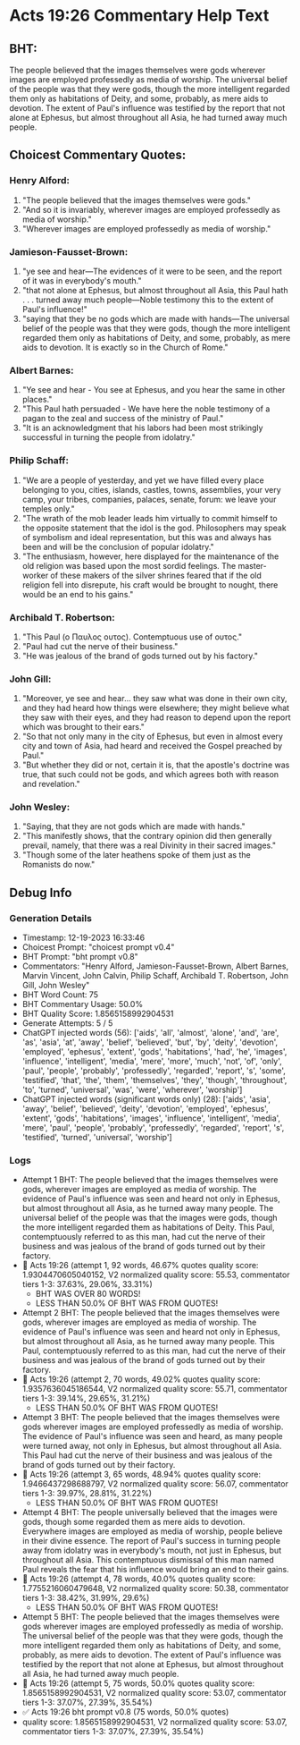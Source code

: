 # Acts 19:26 Commentary Help Text

## BHT:
The people believed that the images themselves were gods wherever images are employed professedly as media of worship. The universal belief of the people was that they were gods, though the more intelligent regarded them only as habitations of Deity, and some, probably, as mere aids to devotion. The extent of Paul's influence was testified by the report that not alone at Ephesus, but almost throughout all Asia, he had turned away much people.

## Choicest Commentary Quotes:
### Henry Alford:
1. "The people believed that the images themselves were gods."
2. "And so it is invariably, wherever images are employed professedly as media of worship."
3. "Wherever images are employed professedly as media of worship."

### Jamieson-Fausset-Brown:
1. "ye see and hear—The evidences of it were to be seen, and the report of it was in everybody's mouth."
2. "that not alone at Ephesus, but almost throughout all Asia, this Paul hath . . . turned away much people—Noble testimony this to the extent of Paul's influence!"
3. "saying that they be no gods which are made with hands—The universal belief of the people was that they were gods, though the more intelligent regarded them only as habitations of Deity, and some, probably, as mere aids to devotion. It is exactly so in the Church of Rome."

### Albert Barnes:
1. "Ye see and hear - You see at Ephesus, and you hear the same in other places."
2. "This Paul hath persuaded - We have here the noble testimony of a pagan to the zeal and success of the ministry of Paul."
3. "It is an acknowledgment that his labors had been most strikingly successful in turning the people from idolatry."

### Philip Schaff:
1. "We are a people of yesterday, and yet we have filled every place belonging to you, cities, islands, castles, towns, assemblies, your very camp, your tribes, companies, palaces, senate, forum: we leave your temples only." 
2. "The wrath of the mob leader leads him virtually to commit himself to the opposite statement that the idol is the god. Philosophers may speak of symbolism and ideal representation, but this was and always has been and will be the conclusion of popular idolatry."
3. "The enthusiasm, however, here displayed for the maintenance of the old religion was based upon the most sordid feelings. The master-worker of these makers of the silver shrines feared that if the old religion fell into disrepute, his craft would be brought to nought, there would be an end to his gains."

### Archibald T. Robertson:
1. "This Paul (ο Παυλος ουτος). Contemptuous use of ουτος."
2. "Paul had cut the nerve of their business."
3. "He was jealous of the brand of gods turned out by his factory."

### John Gill:
1. "Moreover, ye see and hear... they saw what was done in their own city, and they had heard how things were elsewhere; they might believe what they saw with their eyes, and they had reason to depend upon the report which was brought to their ears."
2. "So that not only many in the city of Ephesus, but even in almost every city and town of Asia, had heard and received the Gospel preached by Paul."
3. "But whether they did or not, certain it is, that the apostle's doctrine was true, that such could not be gods, and which agrees both with reason and revelation."

### John Wesley:
1. "Saying, that they are not gods which are made with hands." 
2. "This manifestly shows, that the contrary opinion did then generally prevail, namely, that there was a real Divinity in their sacred images."
3. "Though some of the later heathens spoke of them just as the Romanists do now."


## Debug Info
### Generation Details
- Timestamp: 12-19-2023 16:33:46
- Choicest Prompt: "choicest prompt v0.4"
- BHT Prompt: "bht prompt v0.8"
- Commentators: "Henry Alford, Jamieson-Fausset-Brown, Albert Barnes, Marvin Vincent, John Calvin, Philip Schaff, Archibald T. Robertson, John Gill, John Wesley"
- BHT Word Count: 75
- BHT Commentary Usage: 50.0%
- BHT Quality Score: 1.8565158992904531
- Generate Attempts: 5 / 5
- ChatGPT injected words (56):
	['aids', 'all', 'almost', 'alone', 'and', 'are', 'as', 'asia', 'at', 'away', 'belief', 'believed', 'but', 'by', 'deity', 'devotion', 'employed', 'ephesus', 'extent', 'gods', 'habitations', 'had', 'he', 'images', 'influence', 'intelligent', 'media', 'mere', 'more', 'much', 'not', 'of', 'only', 'paul', 'people', 'probably', 'professedly', 'regarded', 'report', 's', 'some', 'testified', 'that', 'the', 'them', 'themselves', 'they', 'though', 'throughout', 'to', 'turned', 'universal', 'was', 'were', 'wherever', 'worship']
- ChatGPT injected words (significant words only) (28):
	['aids', 'asia', 'away', 'belief', 'believed', 'deity', 'devotion', 'employed', 'ephesus', 'extent', 'gods', 'habitations', 'images', 'influence', 'intelligent', 'media', 'mere', 'paul', 'people', 'probably', 'professedly', 'regarded', 'report', 's', 'testified', 'turned', 'universal', 'worship']

### Logs
- Attempt 1 BHT: The people believed that the images themselves were gods, wherever images are employed as media of worship. The evidence of Paul's influence was seen and heard not only in Ephesus, but almost throughout all Asia, as he turned away many people. The universal belief of the people was that the images were gods, though the more intelligent regarded them as habitations of Deity. This Paul, contemptuously referred to as this man, had cut the nerve of their business and was jealous of the brand of gods turned out by their factory.
- 🔄 Acts 19:26 (attempt 1, 92 words, 46.67% quotes quality score: 1.9304470605040152, V2 normalized quality score: 55.53, commentator tiers 1-3: 37.63%, 29.06%, 33.31%) 
	- BHT WAS OVER 80 WORDS! 
	- LESS THAN 50.0% OF BHT WAS FROM QUOTES!
- Attempt 2 BHT: The people believed that the images themselves were gods, wherever images are employed as media of worship. The evidence of Paul's influence was seen and heard not only in Ephesus, but almost throughout all Asia, as he turned away many people. This Paul, contemptuously referred to as this man, had cut the nerve of their business and was jealous of the brand of gods turned out by their factory.
- 🔄 Acts 19:26 (attempt 2, 70 words, 49.02% quotes quality score: 1.9357636045186544, V2 normalized quality score: 55.71, commentator tiers 1-3: 39.14%, 29.65%, 31.21%) 
	- LESS THAN 50.0% OF BHT WAS FROM QUOTES!
- Attempt 3 BHT: The people believed that the images themselves were gods wherever images are employed professedly as media of worship. The evidence of Paul's influence was seen and heard, as many people were turned away, not only in Ephesus, but almost throughout all Asia. This Paul had cut the nerve of their business and was jealous of the brand of gods turned out by their factory.
- 🔄 Acts 19:26 (attempt 3, 65 words, 48.94% quotes quality score: 1.9466437298688797, V2 normalized quality score: 56.07, commentator tiers 1-3: 39.97%, 28.81%, 31.22%) 
	- LESS THAN 50.0% OF BHT WAS FROM QUOTES!
- Attempt 4 BHT: The people universally believed that the images were gods, though some regarded them as mere aids to devotion. Everywhere images are employed as media of worship, people believe in their divine essence. The report of Paul's success in turning people away from idolatry was in everybody's mouth, not just in Ephesus, but throughout all Asia. This contemptuous dismissal of this man named Paul reveals the fear that his influence would bring an end to their gains.
- 🔄 Acts 19:26 (attempt 4, 78 words, 40.0% quotes quality score: 1.7755216060479648, V2 normalized quality score: 50.38, commentator tiers 1-3: 38.42%, 31.99%, 29.6%) 
	- LESS THAN 50.0% OF BHT WAS FROM QUOTES!
- Attempt 5 BHT: The people believed that the images themselves were gods wherever images are employed professedly as media of worship. The universal belief of the people was that they were gods, though the more intelligent regarded them only as habitations of Deity, and some, probably, as mere aids to devotion. The extent of Paul's influence was testified by the report that not alone at Ephesus, but almost throughout all Asia, he had turned away much people.
- 🔄 Acts 19:26 (attempt 5, 75 words, 50.0% quotes quality score: 1.8565158992904531, V2 normalized quality score: 53.07, commentator tiers 1-3: 37.07%, 27.39%, 35.54%)
- ✅ Acts 19:26 bht prompt v0.8 (75 words, 50.0% quotes)
- quality score: 1.8565158992904531, V2 normalized quality score: 53.07, commentator tiers 1-3: 37.07%, 27.39%, 35.54%)